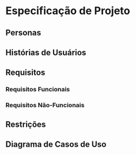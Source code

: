 # Especificação de Projeto

## Personas

## Histórias de Usuários

## Requisitos

### Requisitos Funcionais

### Requisitos Não-Funcionais

## Restrições

## Diagrama de Casos de Uso